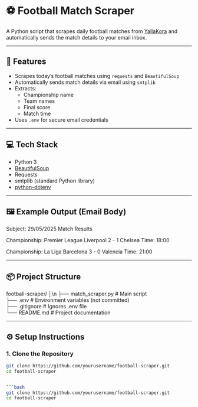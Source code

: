 # ⚽ Football Match Scraper

A Python script that scrapes daily football matches from [YallaKora](https://www.yallakora.com/) and automatically sends the match details to your email inbox.

---

## 📌 Features

- Scrapes today’s football matches using `requests` and `BeautifulSoup`
- Automatically sends match details via email using `smtplib`
- Extracts:
  - Championship name
  - Team names
  - Final score
  - Match time
- Uses `.env` for secure email credentials

---

## 💻 Tech Stack

- Python 3
- [BeautifulSoup](https://www.crummy.com/software/BeautifulSoup/)
- Requests
- smtplib (standard Python library)
- [python-dotenv](https://pypi.org/project/python-dotenv/)

---

## 🖼️ Example Output (Email Body)

Subject: 29/05/2025 Match Results

Championship: Premier League
Liverpool 2 - 1 Chelsea
Time: 18:00

Championship: La Liga
Barcelona 3 - 0 Valencia
Time: 21:00


---

## 📦 Project Structure

football-scraper/
│\n
├── match_scraper.py # Main script<br>
├── .env # Environment variables (not committed)<br>
├── .gitignore # Ignores .env file<br>
└── README.md # Project documentation<br>

---

## ⚙️ Setup Instructions

### 1. Clone the Repository

```bash
git clone https://github.com/yourusername/football-scraper.git
cd football-scraper


```bash
git clone https://github.com/yourusername/football-scraper.git
cd football-scraper


